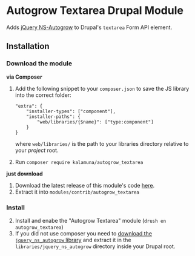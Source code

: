 # Autogrow Textarea Drupal Module

Adds [jQuery NS-Autogrow](https://github.com/ro31337/jquery.ns-autogrow) to Drupal's `textarea` Form API element.

## Installation

### Download the module

**via Composer**

1. Add the following snippet to your `composer.json` to save the JS library into the correct folder:
    ```
    "extra": {
        "installer-types": ["component"],
        "installer-paths": {
            "web/libraries/{$name}": ["type:component"]
        }
    }
    ```
    where `web/libraries/` is the path to your libraries directory relative to your _project_ root.

1. Run `composer require kalamuna/autogrow_textarea`

**just download**

1. Download the latest release of this module's code [here](https://github.com/kalamuna/autogrow_textarea/releases/latest).
2. Extract it into `modules/contrib/autogrow_textarea`

### Install

2. Install and enabe the "Autogrow Textarea" module (`drush en autogrow_textarea`)
3. If you did not use composer you need to [download the `jquery_ns_autogrow` library](https://github.com/ro31337/jquery.ns-autogrow/releases/latest) and extract it in the `libraries/jquery_ns_autogrow` directory inside your Drupal root.
